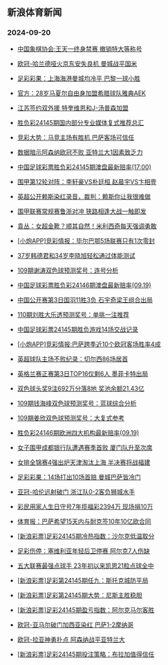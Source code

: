 ## 新浪体育新闻 
### 2024-09-20

+ [中国象棋协会:王天一终身禁赛 撤销特大等称号](https://sports.sina.com.cn/go/2024-09-19/doc-incpsatv1518747.shtml)

+ [欧冠-哈兰德哑火京东安失良机 曼城战平国米](https://sports.sina.com.cn/g/seriea/2024-09-19/doc-incprwmy8302138.shtml)

+ [足彩彩果：上海海港曼城均冷平 巴黎一球小胜](https://sports.sina.com.cn/l/2024-09-19/doc-incprwmy8287726.shtml)

+ [官方：28岁马夏尔自由身加盟希腊球队雅典AEK](https://sports.sina.com.cn/g/2024-09-19/doc-incprfqh8505172.shtml)

+ [江苏签约双外援 特奎维恩和J-汤普森加盟](https://sports.sina.com.cn/basketball/cba/2024-09-19/doc-incpqzhi1821870.shtml)

+ [胜负彩24145期国内部分专业媒体复式推荐总汇](https://sports.sina.com.cn/l/2024-09-19/doc-incprwmu7172671.shtml)

+ [竞彩大势：马竞主场有胜机 巴萨客场可信任](https://sports.sina.com.cn/l/2024-09-19/doc-incprwmx1513946.shtml)

+ [数据暗示阿森纳欧冠不败 亚特兰大1因素致乏力](https://sports.sina.com.cn/l/2024-09-19/doc-incprwmu7130221.shtml)

+ [中国足球彩票胜负彩24145期澳盘最新赔率(17:00)](https://sports.sina.com.cn/l/2024-09-19/doc-incprwmx1567606.shtml)

+ [围甲第12轮对阵：李轩豪VS朴廷桓 赵晨宇VS卞相壹](https://sports.sina.com.cn/go/2024-09-19/doc-incprwmy8335153.shtml)

+ [英超公开赖斯染红录音，裁判：赖斯你让我很难做](https://sports.sina.com.cn/g/2024-09-19/doc-incprfqe4189049.shtml)

+ [围甲联赛常规赛鲁浙对冲 狭路相逢大战一触即发](https://sports.sina.com.cn/go/2024-09-19/doc-incpsatv1460980.shtml)

+ [袁丛：女超金靴？顺其自然！米利西奇每天强调勇敢](https://sports.sina.com.cn/china/2024-09-19/doc-incpspiq3697349.shtml)

+ [[小炮APP]竞彩情报：毕尔巴鄂5场联赛只有1次零封](https://sports.sina.com.cn/l/2024-09-19/doc-incpsats7127347.shtml)

+ [37岁韩德君和34岁李晓旭轻松通过体能测试](https://sports.sina.com.cn/basketball/cba/2024-09-18/doc-incpqzhh4285450.shtml)

+ [109期谢涛双色球预测奖号：连号分析](https://sports.sina.com.cn/l/2024-09-19/doc-incpsatv1532058.shtml)

+ [中国足球彩票胜负彩24146期澳盘最新赔率(09.19)](https://sports.sina.com.cn/l/2024-09-19/doc-incpspir1444051.shtml)

+ [中国公开赛第3日国羽11胜3负 石宇奇梁王组合出局](https://sports.sina.com.cn/others/badmin/2024-09-19/doc-incptefe6699122.shtml)

+ [110期刘胜大乐透预测奖号：单挑一注推荐](https://sports.sina.com.cn/l/2024-09-19/doc-incpspin6921976.shtml)

+ [中国足球彩票24145期胜负游戏14场交战记录](https://sports.sina.com.cn/l/2024-09-19/doc-incprwmx1575425.shtml)

+ [[小炮APP]竞彩情报:巴萨跨季近10个欧冠客场胜率4成](https://sports.sina.com.cn/l/2024-09-19/doc-incpshzq6997663.shtml)

+ [英超球队主场不败纪录：切尔西86场居首](https://sports.sina.com.cn/g/2024-09-19/doc-incprfqh8496653.shtml)

+ [英格兰赛正赛第3日TOP16仅剩6人 墨菲卡特出局](https://sports.sina.com.cn/others/snooker/2024-09-19/doc-incprwmy8322785.shtml)

+ [双色球头奖9注692万分落8地 奖池余额21.43亿](https://sports.sina.com.cn/l/2024-09-19/doc-incptefe6716285.shtml)

+ [109期钱海峰双色球预测奖号：蓝球综合分析](https://sports.sina.com.cn/l/2024-09-19/doc-incpsatw8283293.shtml)

+ [109期姜欣双色球预测奖号：大复式参考](https://sports.sina.com.cn/l/2024-09-19/doc-incpsatv1533325.shtml)

+ [胜负彩24146期欧洲四大机构最新赔率(09.19)](https://sports.sina.com.cn/l/2024-09-19/doc-incpspis8194876.shtml)

+ [女子围甲成都银行队遭遇赛季首败 厦门队升至次席](https://sports.sina.com.cn/go/2024-09-19/doc-incprwmy8332669.shtml)

+ [女排全锦赛4强出炉天津淘汰上海 半决赛将战福建](https://sports.sina.com.cn/others/volleyball/2024-09-19/doc-incptefh3497978.shtml)

+ [足彩彩果：14场打出10场首赔 曼城巴萨皆冷门](https://sports.sina.com.cn/l/2024-09-19/doc-incprwmy8287726.shtml)

+ [亚冠-哈伦远射破门 浙江队0-2客负狮城水手](https://sports.sina.com.cn/china/afccl/2024-09-19/doc-incptefk7991585.shtml)

+ [彩民用家人生日守号7年揽福彩2394万 现场捐10万](https://sports.sina.com.cn/l/2024-09-20/doc-incptzky7715716.shtml)

+ [体育报：巴萨希望15天内与耐克签10年10亿欧合同](https://sports.sina.com.cn/g/laliga/2024-09-19/doc-incpstrp1344359.shtml)

+ [[新浪彩票]足彩24145期冷热指数：沙尔克低温取分](https://sports.sina.com.cn/l/2024-09-20/doc-incptzkx0974469.shtml)

+ [足彩伤停：塞维利亚年轻后卫停赛 阿尔克7人伤缺](https://sports.sina.com.cn/l/2024-09-19/doc-incpspiq3747495.shtml)

+ [五大联赛最强点球手 23年初以来凯恩21粒点球全中](https://sports.sina.com.cn/global/germany/2024-09-19/doc-incpstrk6880248.shtml)

+ [[新浪彩票]足彩第24145期任九：斯托克城防平局](https://sports.sina.com.cn/l/2024-09-20/doc-incpufsu3013142.shtml)

+ [[新浪彩票]足彩第24145期大势：尼斯主胜稳胆](https://sports.sina.com.cn/l/2024-09-20/doc-incpufss6235089.shtml)

+ [[新浪彩票]足彩24145期盈亏指数：阿尔克马尔客胜](https://sports.sina.com.cn/l/2024-09-20/doc-incpufsv0885724.shtml)

+ [欧冠-亚马尔破门加西亚染红 巴萨1-2摩纳哥](https://sports.sina.com.cn/g/laliga/2024-09-20/doc-incpufss6253423.shtml)

+ [欧冠-拉亚神勇扑点 阿森纳战平亚特兰大](https://sports.sina.com.cn/g/pl/2024-09-20/doc-incpufss6250353.shtml)

+ [[新浪彩票]足彩24145期投注策略：布拉加值得信任](https://sports.sina.com.cn/l/2024-09-20/doc-incpufsv0884576.shtml)

